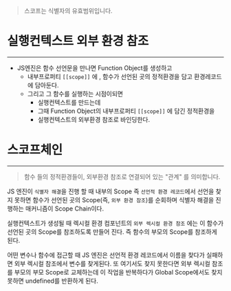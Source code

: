 

> 스코프는 식별자의 유효범위입니다.



# 실행컨텍스트 외부 환경 참조 
---
- JS엔진은 함수 선언문을 만나면 Function Object를 생성하고 
	- 내부프로퍼티 `[[scope]]` 에 , 함수가 선언된 곳의 정적환경을 담고 환경레코드에 담아둔다.
	- 그리고 그 함수를 실행하는 시점이되면 
		- 실행컨텍스트를 만드는데 
		- 그때 Function Object의 내부프로퍼티 `[[scope]]` 에 담긴 정적환경을
		- 실행컨텍스트의 외부환경 참조로 바인딩한다.



# 스코프체인
---
> 함수 들의 정적환경들이, 외부환경 참조로 연결되어 있는 "관계" 를 의미합니다.

JS 엔진이 `식별자 해결`을 진행 할 때
내부의 Scope 즉 `선언적 환경 레코드`에서 선언을 찾지 못하면 
함수가 선언된 곳의 Scope(즉, `외부 환경 참조`)를 순회하며 
식별자 해결을 진행하는 매커니즘이 Scope Chain이다.

실행컨텍스트가 생성될 때 렉시컬 환경 컴포넌트의 `외부 렉시컬 환경 참조` 에는 
이 함수가 선언된 곳의 Scope를 참조하도록 만들어 진다. 즉 함수의 부모의 Scope를 참조하게 된다. 

어떤 변수나 함수에 접근할 때 JS 엔진은 선언적 환경 레코드에서 이름을 찾다가 실패하면
외부 렉시컬 참조에서 변수를 찾게된다. 
또 여기서도 찾지 못한다면 외부 렉시컬 참조를 부모의 부모 Scope로 교체하는데 
이 작업을 반복하다가 Global Scope에서도 찾지 못하면 undefined를 반환하게 된다. 
